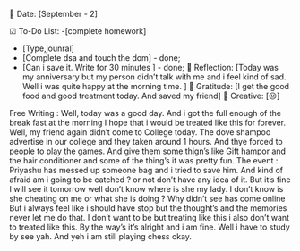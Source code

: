 📅 Date: [September - 2]

☑ To-Do List:
-[complete homework]
- [Type,jounral]
- [Complete dsa and touch the dom]  - done; 
- [Can i save it. Write for 30 minutes	] - done;
📝 Reflection:
[Today was my anniversary but my person didn’t talk with me and i feel kind of sad. Well i was quite happy at the morning time. ]
🙏 Gratitude:
[I get the good food and good treatment today. And saved my friend]
🎨 Creative:
[😐]


Free Writing : 
Well, today was a good day. And i got the full enough of the break fast at the morning 
I hope that i would be treated like this for forever. Well, my friend again didn’t come to 
College today. The dove shampoo advertise in our college and they taken around 1 hours. And thye forced to people to play the games. And give them some thign’s like 
Gift hampor and the hair conditioner and some of the thing’s it was pretty fun. 
The event : Priyashu has messed up someone bag and i tried to save him. And kind of afraid am i going to be catched  ? or not don’t have any idea of it. But it’s fine
I will see it tomorrow well don’t know where is she my lady. I don’t know is she cheating on me or what she is doing ? Why didn’t see has come online
But i always feel like i should have stop but the thought’s and the memories never let me do that. I don’t want to be but treating like this i also don’t want to treated like this. 
By the way’s it’s alright and i am fine. Well i have to study by see yah. And yeh i am still playing chess okay. 
